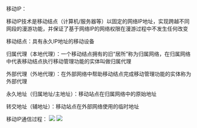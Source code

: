 移动IP：

移动IP技术是移动结点（计算机/服务器等）以固定的网络IP地址，实现跨越不同网段的漫游功能，并保证了基于网络IP的网络权限在漫游过程中不发生任何改变

移动结点：具有永久IP地址的移动设备

归属代理（本地代理）：一个移动结点拥有的旧“居所”称为归属网络，在归属网络中代表移动结点执行移动管理功能的实体叫做归属代理

外部代理（外地代理）：在外部网络中帮助移动结点完成移动管理功能的实体称为外部代理

永久地址（归属地址/主地址）：移动站点在归属网络中的原始地址

转交地址（辅地址）：移动站点在外部网络使用的临时地址

移动IP通信过程：
![](https://tva1.sinaimg.cn/large/008eGmZEly1goskx1ae0gj312t0i075z.jpg)
![](https://tva1.sinaimg.cn/large/008eGmZEly1goskxa6ok2j30ls09s76v.jpg)
